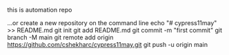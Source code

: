
this is automation repo


…or create a new repository on the command line
echo "# cypress11may" >> README.md
git init
git add README.md
git commit -m "first commit"
git branch -M main
git remote add origin https://github.com/cshekharc/cypress11may.git
git push -u origin main
